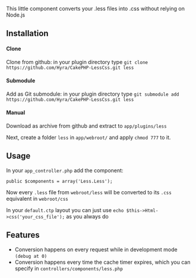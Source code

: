 This little component converts your .less files into .css without relying on Node.js

## Installation

#### Clone
Clone from github: in your plugin directory type `git clone https://github.com/Hyra/CakePHP-LessCss.git less`
#### Submodule
Add as Git submodule: in your plugin directory type `git submodule add https://github.com/Hyra/CakePHP-LessCss.git less`
#### Manual
Download as archive from github and extract to `app/plugins/less`

Next, create a folder `less` in `app/webroot/` and apply `chmod 777` to it.

## Usage
In your `app_controller.php` add the component:

	public $components = array('Less.Less');

Now every `.less` file from `webroot/less` will be converted to its `.css` equivalent in `webroot/css`

In your `default.ctp` layout you can just use `echo $this->Html->css('your_css_file');` as you always do

## Features

- Conversion happens on every request while in development mode `(debug at 0)`
- Conversion happens every time the cache timer expires, which you can specify in `controllers/components/less.php`